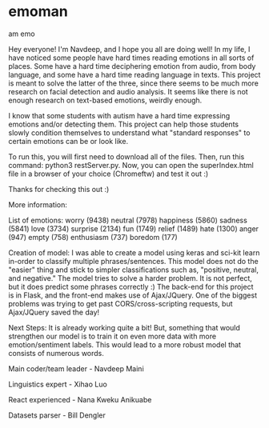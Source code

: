 # emoman
am emo

Hey everyone! I'm Navdeep, and I hope you all are doing well! In my life, I have noticed some people have hard times reading emotions in all sorts of places. Some have a hard time deciphering emotion from audio, from body language, and some have a hard time reading language in texts. This project is meant to solve the latter of the three, since there seems to be much more research on facial detection and audio analysis. It seems like there is not enough research on text-based emotions, weirdly enough.

I know that some students with autism have a hard time expressing emotions and/or detecting them. This project can help those students slowly condition themselves to understand what "standard responses" to certain emotions can be or look like.

To run this, you will first need to download all of the files. Then, run this command: python3 restServer.py. Now, you can open the superIndex.html file in a browser of your choice (Chromeftw) and test it out :)

Thanks for checking this out :)

More information:

List of emotions: worry (9438) neutral (7978) happiness (5860) sadness (5841) love (3734) surprise (2134) fun (1749) relief (1489) hate (1300) anger (947) empty (758) enthusiasm (737) boredom (177)

Creation of model: I was able to create a model using keras and sci-kit learn in-order to classify multiple phrases/sentences. This model does not do the "easier" thing and stick to simpler classifications such as, "positive, neutral, and negative." The model tries to solve a harder problem. It is not perfect, but it does predict some phrases correctly :) The back-end for this project is in Flask, and the front-end makes use of Ajax/JQuery. One of the biggest problems was trying to get past CORS/cross-scripting requests, but Ajax/JQuery saved the day!

Next Steps: It is already working quite a bit! But, something that would strengthen our model is to train it on even more data with more emotion/sentiment labels. This would lead to a more robust model that consists of numerous words.

Main coder/team leader - Navdeep Maini

Linguistics expert - Xihao Luo

React experienced - Nana Kweku Anikuabe

Datasets parser - Bill Dengler
